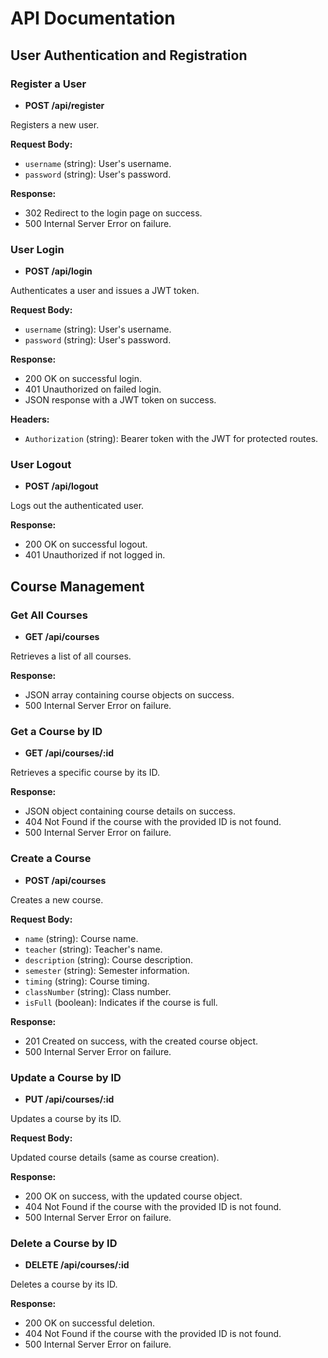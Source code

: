 # API Documentation

## User Authentication and Registration

### Register a User

- **POST /api/register**

Registers a new user.

**Request Body:**

- `username` (string): User's username.
- `password` (string): User's password.

**Response:**

- 302 Redirect to the login page on success.
- 500 Internal Server Error on failure.

### User Login

- **POST /api/login**

Authenticates a user and issues a JWT token.

**Request Body:**

- `username` (string): User's username.
- `password` (string): User's password.

**Response:**

- 200 OK on successful login.
- 401 Unauthorized on failed login.
- JSON response with a JWT token on success.

**Headers:**

- `Authorization` (string): Bearer token with the JWT for protected routes.

### User Logout

- **POST /api/logout**

Logs out the authenticated user.

**Response:**

- 200 OK on successful logout.
- 401 Unauthorized if not logged in.

## Course Management

### Get All Courses

- **GET /api/courses**

Retrieves a list of all courses.

**Response:**

- JSON array containing course objects on success.
- 500 Internal Server Error on failure.

### Get a Course by ID

- **GET /api/courses/:id**

Retrieves a specific course by its ID.

**Response:**

- JSON object containing course details on success.
- 404 Not Found if the course with the provided ID is not found.
- 500 Internal Server Error on failure.

### Create a Course

- **POST /api/courses**

Creates a new course.

**Request Body:**

- `name` (string): Course name.
- `teacher` (string): Teacher's name.
- `description` (string): Course description.
- `semester` (string): Semester information.
- `timing` (string): Course timing.
- `classNumber` (string): Class number.
- `isFull` (boolean): Indicates if the course is full.

**Response:**

- 201 Created on success, with the created course object.
- 500 Internal Server Error on failure.

### Update a Course by ID

- **PUT /api/courses/:id**

Updates a course by its ID.

**Request Body:**

Updated course details (same as course creation).

**Response:**

- 200 OK on success, with the updated course object.
- 404 Not Found if the course with the provided ID is not found.
- 500 Internal Server Error on failure.

### Delete a Course by ID

- **DELETE /api/courses/:id**

Deletes a course by its ID.

**Response:**

- 200 OK on successful deletion.
- 404 Not Found if the course with the provided ID is not found.
- 500 Internal Server Error on failure.